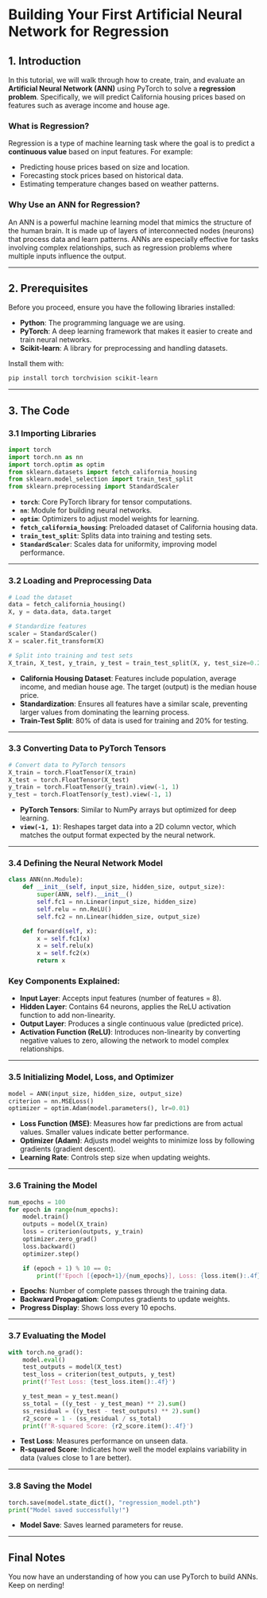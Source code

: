 # Building Your First Artificial Neural Network for Regression

## 1. Introduction

In this tutorial, we will walk through how to create, train, and evaluate an **Artificial Neural Network (ANN)** using PyTorch to solve a **regression problem**. Specifically, we will predict California housing prices based on features such as average income and house age.

### What is Regression?
Regression is a type of machine learning task where the goal is to predict a **continuous value** based on input features. For example:
- Predicting house prices based on size and location.
- Forecasting stock prices based on historical data.
- Estimating temperature changes based on weather patterns.

### Why Use an ANN for Regression?
An ANN is a powerful machine learning model that mimics the structure of the human brain. It is made up of layers of interconnected nodes (neurons) that process data and learn patterns. ANNs are especially effective for tasks involving complex relationships, such as regression problems where multiple inputs influence the output.

---

## 2. Prerequisites

Before you proceed, ensure you have the following libraries installed:

- **Python**: The programming language we are using.
- **PyTorch**: A deep learning framework that makes it easier to create and train neural networks.
- **Scikit-learn**: A library for preprocessing and handling datasets.

Install them with:
```bash
pip install torch torchvision scikit-learn
```
---

## 3. The Code

### 3.1 Importing Libraries

```python
import torch
import torch.nn as nn
import torch.optim as optim
from sklearn.datasets import fetch_california_housing
from sklearn.model_selection import train_test_split
from sklearn.preprocessing import StandardScaler
```

- **`torch`**: Core PyTorch library for tensor computations.
- **`nn`**: Module for building neural networks.
- **`optim`**: Optimizers to adjust model weights for learning.
- **`fetch_california_housing`**: Preloaded dataset of California housing data.
- **`train_test_split`**: Splits data into training and testing sets.
- **`StandardScaler`**: Scales data for uniformity, improving model performance.

---

### 3.2 Loading and Preprocessing Data

```python
# Load the dataset
data = fetch_california_housing()
X, y = data.data, data.target

# Standardize features
scaler = StandardScaler()
X = scaler.fit_transform(X)

# Split into training and test sets
X_train, X_test, y_train, y_test = train_test_split(X, y, test_size=0.2, random_state=42)
```

- **California Housing Dataset**: Features include population, average income, and median house age. The target (output) is the median house price.
- **Standardization**: Ensures all features have a similar scale, preventing larger values from dominating the learning process.
- **Train-Test Split**: 80% of data is used for training and 20% for testing.

---

### 3.3 Converting Data to PyTorch Tensors

```python
# Convert data to PyTorch tensors
X_train = torch.FloatTensor(X_train)
X_test = torch.FloatTensor(X_test)
y_train = torch.FloatTensor(y_train).view(-1, 1)
y_test = torch.FloatTensor(y_test).view(-1, 1)
```

- **PyTorch Tensors**: Similar to NumPy arrays but optimized for deep learning.
- **`view(-1, 1)`**: Reshapes target data into a 2D column vector, which matches the output format expected by the neural network.

---

### 3.4 Defining the Neural Network Model

```python
class ANN(nn.Module):
    def __init__(self, input_size, hidden_size, output_size):
        super(ANN, self).__init__()
        self.fc1 = nn.Linear(input_size, hidden_size)
        self.relu = nn.ReLU()
        self.fc2 = nn.Linear(hidden_size, output_size)

    def forward(self, x):
        x = self.fc1(x)
        x = self.relu(x)
        x = self.fc2(x)
        return x
```

### Key Components Explained:
- **Input Layer**: Accepts input features (number of features = 8).
- **Hidden Layer**: Contains 64 neurons, applies the ReLU activation function to add non-linearity.
- **Output Layer**: Produces a single continuous value (predicted price).
- **Activation Function (ReLU)**: Introduces non-linearity by converting negative values to zero, allowing the network to model complex relationships.

---

### 3.5 Initializing Model, Loss, and Optimizer

```python
model = ANN(input_size, hidden_size, output_size)
criterion = nn.MSELoss()
optimizer = optim.Adam(model.parameters(), lr=0.01)
```

- **Loss Function (MSE)**: Measures how far predictions are from actual values. Smaller values indicate better performance.
- **Optimizer (Adam)**: Adjusts model weights to minimize loss by following gradients (gradient descent).
- **Learning Rate**: Controls step size when updating weights.

---

### 3.6 Training the Model

```python
num_epochs = 100
for epoch in range(num_epochs):
    model.train()
    outputs = model(X_train)
    loss = criterion(outputs, y_train)
    optimizer.zero_grad()
    loss.backward()
    optimizer.step()

    if (epoch + 1) % 10 == 0:
        print(f'Epoch [{epoch+1}/{num_epochs}], Loss: {loss.item():.4f}')
```

- **Epochs**: Number of complete passes through the training data.
- **Backward Propagation**: Computes gradients to update weights.
- **Progress Display**: Shows loss every 10 epochs.

---

### 3.7 Evaluating the Model

```python
with torch.no_grad():
    model.eval()
    test_outputs = model(X_test)
    test_loss = criterion(test_outputs, y_test)
    print(f'Test Loss: {test_loss.item():.4f}')

    y_test_mean = y_test.mean()
    ss_total = ((y_test - y_test_mean) ** 2).sum()
    ss_residual = ((y_test - test_outputs) ** 2).sum()
    r2_score = 1 - (ss_residual / ss_total)
    print(f'R-squared Score: {r2_score.item():.4f}')
```

- **Test Loss**: Measures performance on unseen data.
- **R-squared Score**: Indicates how well the model explains variability in data (values close to 1 are better).

---

### 3.8 Saving the Model

```python
torch.save(model.state_dict(), "regression_model.pth")
print("Model saved successfully!")
```

- **Model Save**: Saves learned parameters for reuse.

---

## Final Notes
You now have an understanding of how you can use PyTorch to build ANNs. Keep on nerding!
